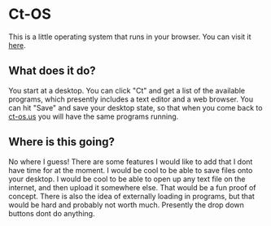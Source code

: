 # Ct-OS

This is a little operating system that runs in your browser. You can visit it [here](www.ct-os.us).

## What does it do?

You start at a desktop. You can click "Ct" and get a list of the available programs, which presently includes a text editor and a web browser. You can hit "Save" and save your desktop state, so that when you come back to [ct-os.us](www.ct-os.us) you will have the same programs running.

## Where is this going?

No where I guess! There are some features I would like to add that I dont have time for at the moment. I would be cool to be able to save files onto your desktop. I would be cool to be able to open up any text file on the internet, and then upload it somewhere else. That would be a fun proof of concept. There is also the idea of externally loading in programs, but that would be hard and probably not worth much. Presently the drop down buttons dont do anything.